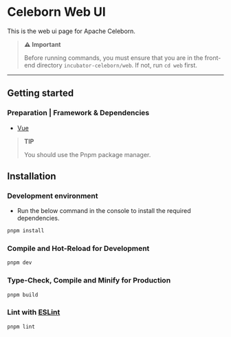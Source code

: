 # Celeborn Web UI

This is the web ui page for Apache Celeborn.

> **⚠️ Important**
>
> Before running commands, you must ensure that you are in the front-end directory `incubator-celeborn/web`. If not, run `cd web` first.

---

## Getting started

### Preparation | Framework & Dependencies

- [Vue](https://vuejs.org)

> **TIP**
>
> You should use the Pnpm package manager.
>

## Installation

### Development environment

- Run the below command in the console to install the required dependencies.

```sh
pnpm install
```

### Compile and Hot-Reload for Development

```sh
pnpm dev
```

### Type-Check, Compile and Minify for Production

```sh
pnpm build
```

### Lint with [ESLint](https://eslint.org/)

```sh
pnpm lint
```
